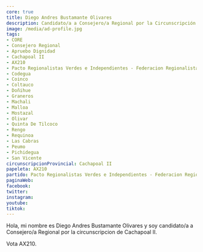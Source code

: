 ```yaml
---
core: true
title: Diego Andres Bustamante Olivares
description: Candidato/a a Consejero/a Regional por la Circunscripción de Cachapoal II
image: /media/ad-profile.jpg
tags:
- CORE
- Consejero Regional
- Apruebo Dignidad
- Cachapoal II
- AX210
- Pacto Regionalistas Verdes e Independientes - Federacion Regionalista Verde Social - Esteban Manuel Valenzuela Van Treek
- Codegua
- Coinco
- Coltauco
- Doñihue
- Graneros
- Machali
- Malloa
- Mostazal
- Olivar
- Quinta De Tilcoco
- Rengo
- Requinoa
- Las Cabras
- Peumo
- Pichidegua
- San Vicente
circunscripcionProvincial: Cachapoal II
papeleta: AX210
partido: Pacto Regionalistas Verdes e Independientes - Federacion Regionalista Verde Social - Esteban Manuel Valenzuela Van Treek
paginaWeb:
facebook:
twitter:
instagram:
youtube:
tiktok:
---
```

Hola, mi nombre es Diego Andres Bustamante Olivares y soy candidato/a a Consejero/a Regional por la circunscripcion de Cachapoal II.

Vota AX210.